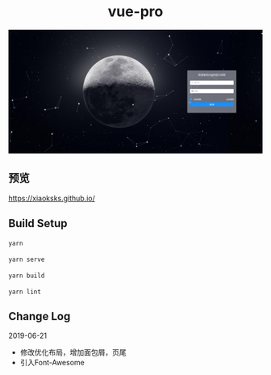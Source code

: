 <h1 align="center"> vue-pro </h1>
<div align="center">
  <img src="https://raw.githubusercontent.com/xiaoksks/vue-pro/master/src/assets/img/preview.png" />
</div>

## 预览
https://xiaoksks.github.io/


## Build Setup
```
yarn

yarn serve

yarn build

yarn lint
```

## Change Log
2019-06-21
* 修改优化布局，增加面包屑，页尾
* 引入Font-Awesome
